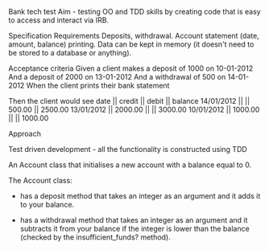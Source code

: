 Bank tech test
Aim - testing OO and TDD skills by creating code that is easy to access and interact via IRB.

Specification
Requirements
Deposits, withdrawal. Account statement (date, amount, balance) printing. Data can be kept in memory (it doesn't need to be stored to a database or anything).

Acceptance criteria
Given a client makes a deposit of 1000 on 10-01-2012 And a deposit of 2000 on 13-01-2012 And a withdrawal of 500 on 14-01-2012 When the client prints their bank statement

Then the client would see
date || credit || debit || balance
14/01/2012 || || 500.00 || 2500.00
13/01/2012 || 2000.00 || || 3000.00
10/01/2012 || 1000.00 || || 1000.00

Approach 

Test driven development - all the functionality is constructed using TDD

An Account class that initialises a new account with a balance equal to 0.

The Account class:

- has a deposit method that takes an integer as an argument and it adds it to your balance.

 - has a withdrawal method that takes an integer as an argument and it subtracts it from your balance if the integer is lower than the balance (checked by the insufficient_funds? method).
